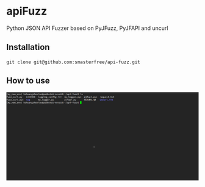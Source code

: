 
# apiFuzz

Python JSON API Fuzzer based on PyJFuzz, PyJFAPI and uncurl

## Installation

```
git clone git@github.com:smasterfree/api-fuzz.git

```

## How to use

![optimized](doc/demo.gif)

